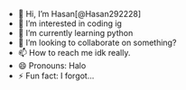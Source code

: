 - 👋 Hi, I’m Hasan[@Hasan292228]
- 👀 I’m interested in coding ig
- 🌱 I’m currently learning python
- 💞️ I’m looking to collaborate on something?
- 📫 How to reach me idk really.
- 😄 Pronouns: Halo
- ⚡ Fun fact: I forgot...

<!---
Hasan292228/Hasan292228 is a ✨ special ✨ repository because its `README.md` (this file) appears on your GitHub profile.
You can click the Preview link to take a look at your changes.
--->
